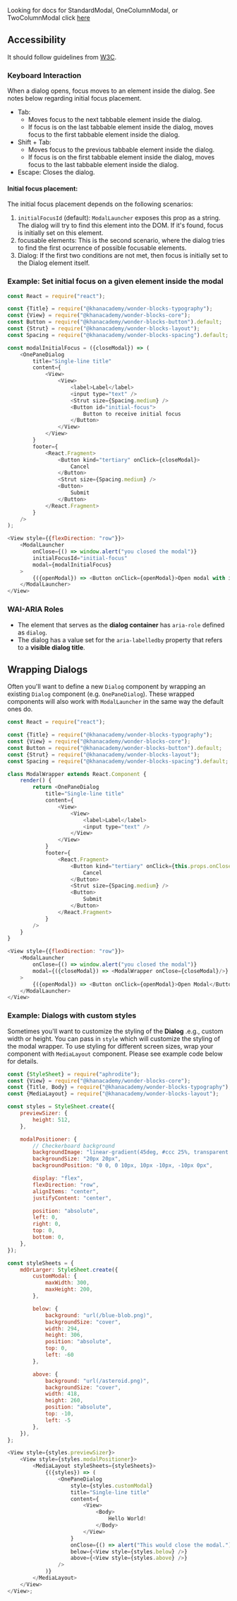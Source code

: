 Looking for docs for StandardModal, OneColumnModal, or TwoColumnModal click [here](https://deploy-preview-389--wonder-blocks.netlify.com/#modal)

## Accessibility

It should follow guidelines from [W3C](https://www.w3.org/TR/wai-aria-practices/#dialog_modal).

### Keyboard Interaction

When a dialog opens, focus moves to an element inside the dialog. See notes below regarding initial focus placement.

- Tab:
    - Moves focus to the next tabbable element inside the dialog.
    - If focus is on the last tabbable element inside the dialog, moves focus to the first tabbable element inside the dialog.
- Shift + Tab:
    - Moves focus to the previous tabbable element inside the dialog.
    - If focus is on the first tabbable element inside the dialog, moves focus to the last tabbable element inside the dialog.
- Escape: Closes the dialog.

#### Initial focus placement:
The initial focus placement depends on the following scenarios:

1. `initialFocusId` (default): `ModalLauncher` exposes this prop as a string. The dialog will try to find this element into the DOM. If it's found, focus is initially set on this element.
2. focusable elements: This is the second scenario, where the dialog tries to find the first ocurrence of possible focusable elements.
3. Dialog: If the first two conditions are not met, then focus is initially set to the Dialog element itself.

### Example: Set initial focus on a given element inside the modal

```js
const React = require("react");

const {Title} = require("@khanacademy/wonder-blocks-typography");
const {View} = require("@khanacademy/wonder-blocks-core");
const Button = require("@khanacademy/wonder-blocks-button").default;
const {Strut} = require("@khanacademy/wonder-blocks-layout");
const Spacing = require("@khanacademy/wonder-blocks-spacing").default;

const modalInitialFocus = ({closeModal}) => (
    <OnePaneDialog
        title="Single-line title"
        content={
            <View>
                <View>
                    <label>Label</label>
                    <input type="text" />
                    <Strut size={Spacing.medium} />
                    <Button id="initial-focus">
                        Button to receive initial focus
                    </Button>
                </View>
            </View>
        }
        footer={
            <React.Fragment>
                <Button kind="tertiary" onClick={closeModal}>
                    Cancel
                </Button>
                <Strut size={Spacing.medium} />
                <Button>
                    Submit
                </Button>
            </React.Fragment>
        }
    />
);

<View style={{flexDirection: "row"}}>
    <ModalLauncher
        onClose={() => window.alert("you closed the modal")}
        initialFocusId="initial-focus"
        modal={modalInitialFocus}
    >
        {({openModal}) => <Button onClick={openModal}>Open modal with initial focus</Button>}
    </ModalLauncher>
</View>
```

### WAI-ARIA Roles
- The element that serves as the **dialog container** has `aria-role` defined as `dialog`.
- The dialog has a value set for the `aria-labelledby` property that refers to a **visible dialog title**.

## Wrapping Dialogs

Often you'll want to define a new `Dialog` component by wrapping an existing
`Dialog` component (e.g. `OnePaneDialog`). These wrapped components will also
work with `ModalLauncher` in the same way the default ones do.

```js
const React = require("react");

const {Title} = require("@khanacademy/wonder-blocks-typography");
const {View} = require("@khanacademy/wonder-blocks-core");
const Button = require("@khanacademy/wonder-blocks-button").default;
const {Strut} = require("@khanacademy/wonder-blocks-layout");
const Spacing = require("@khanacademy/wonder-blocks-spacing").default;

class ModalWrapper extends React.Component {
    render() {
        return <OnePaneDialog
            title="Single-line title"
            content={
                <View>
                    <View>
                        <label>Label</label>
                        <input type="text" />
                    </View>
                </View>
            }
            footer={
                <React.Fragment>
                    <Button kind="tertiary" onClick={this.props.onClose}>
                        Cancel
                    </Button>
                    <Strut size={Spacing.medium} />
                    <Button>
                        Submit
                    </Button>
                </React.Fragment>
            }
        />
    }
}

<View style={{flexDirection: "row"}}>
    <ModalLauncher
        onClose={() => window.alert("you closed the modal")}
        modal={({closeModal}) => <ModalWrapper onClose={closeModal}/>}
    >
        {({openModal}) => <Button onClick={openModal}>Open Modal</Button>}
    </ModalLauncher>
</View>
```

### Example: Dialogs with custom styles

Sometimes you'll want to customize the styling of the **Dialog** .e.g., custom width or height.  You can pass in `style` which will customize the styling of the modal wrapper.
To use styling for different screen sizes, wrap your component with `MediaLayout` component.  Please see example code below for details.

```js
const {StyleSheet} = require("aphrodite");
const {View} = require("@khanacademy/wonder-blocks-core");
const {Title, Body} = require("@khanacademy/wonder-blocks-typography");
const {MediaLayout} = require("@khanacademy/wonder-blocks-layout");

const styles = StyleSheet.create({
    previewSizer: {
        height: 512,
    },

    modalPositioner: {
        // Checkerboard background
        backgroundImage: "linear-gradient(45deg, #ccc 25%, transparent 25%), linear-gradient(-45deg, #ccc 25%, transparent 25%), linear-gradient(45deg, transparent 75%, #ccc 75%), linear-gradient(-45deg, transparent 75%, #ccc 75%)",
        backgroundSize: "20px 20px",
        backgroundPosition: "0 0, 0 10px, 10px -10px, -10px 0px",

        display: "flex",
        flexDirection: "row",
        alignItems: "center",
        justifyContent: "center",

        position: "absolute",
        left: 0,
        right: 0,
        top: 0,
        bottom: 0,
    },
});

const styleSheets = {
    mdOrLarger: StyleSheet.create({
        customModal: {
            maxWidth: 300,
            maxHeight: 200,
        },

        below: {
            background: "url(/blue-blob.png)",
            backgroundSize: "cover",
            width: 294,
            height: 306,
            position: "absolute",
            top: 0,
            left: -60
        },

        above: {
            background: "url(/asteroid.png)",
            backgroundSize: "cover",
            width: 418,
            height: 260,
            position: "absolute",
            top: -10,
            left: -5
        },
    }),
};

<View style={styles.previewSizer}>
    <View style={styles.modalPositioner}>
        <MediaLayout styleSheets={styleSheets}>
            {({styles}) => (
                <OnePaneDialog
                    style={styles.customModal}
                    title="Single-line title"
                    content={
                        <View>
                            <Body>
                                Hello World!
                            </Body>
                        </View>
                    }
                    onClose={() => alert("This would close the modal.")}
                    below={<View style={styles.below} />}
                    above={<View style={styles.above} />}
                />
            )}
        </MediaLayout>
    </View>
</View>;
```
